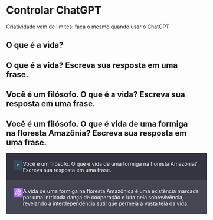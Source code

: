 # Controlar ChatGPT

Criatividade vem de limites: faça o mesmo quando usar o ChatGPT

## O que é a vida? 


## O que é a vida? Escreva sua resposta em uma frase.


## Você é um filósofo. O que é a vida? Escreva sua resposta em uma frase.


## Você é um filósofo. O que é vida de uma formiga na floresta Amazônia? Escreva sua resposta em uma frase.

<div style="width:100%; float:left; background-color:#343541; color:white; padding:20px; margin: 0;">
<div style="width:5%; float:left"><img src="../imagens/PI.png"></div>
<div style="width:95%; float:right">Você é um filósofo. O que é vida de uma formiga na floresta Amazônia? Escreva sua resposta em uma frase.</div>
</div>

<div style="width:100%; float:left; background-color:#444654; color:white; padding:20px; margin: 0;">
<div style="width:5%; float:left"><img src="../imagens/openai.png"></div>
<div style="width:95%; float:right">A vida de uma formiga na floresta Amazônica é uma existência marcada por uma intricada dança de cooperação e luta pela sobrevivência, revelando a interdependência sutil que permeia a vasta teia da vida.</div>
</div>

